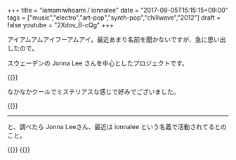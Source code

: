 +++
title = "iamamiwhoami / ionnalee"
date = "2017-09-05T15:15:15+09:00"
tags = ["music","electro","art-pop","synth-pop","chillwave","2012"]
draft = false
youtube = "2Xdov_B-cQg"
+++

アイアムアムアイフーアムアイ。最近あまり名前を聞かないですが、急に思い出したので。

スウェーデンの Jonna Lee さんを中心としたプロジェクトです。

{{<youtube src="zJBC8L3pG_Y" title="iamamiwhoami - play">}}

なかなかクールでミステリアスな感じで好みでございました。

{{<youtube src="bRazgMj_cfE" title="iamamiwhoami - fountain">}}

---

と、調べたら Jonna Leeさん、最近は ionnalee という名義で活動されてるとのこと。

{{<youtube src="yiDRTjUt2_I" title="ionnalee - introducing">}}
{{<youtube src="2Xdov_B-cQg" title="ionnalee - NOT HUMAN">}}
